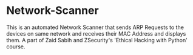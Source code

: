 # Network-Scanner
This is an automated Network Scanner that sends ARP Requests to the devices on same network and receives their MAC Address and displays them. A part of Zaid Sabih and ZSecurity's 'Ethical Hacking with Python' course.
